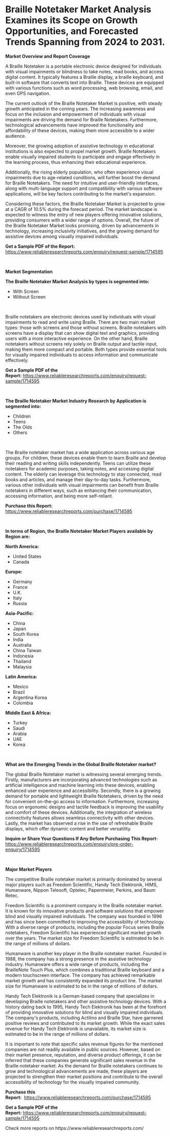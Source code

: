<p><h1>Braille Notetaker Market Analysis Examines its Scope on Growth Opportunities, and Forecasted Trends Spanning from 2024 to 2031.</h1></p><p><strong>Market Overview and Report Coverage</strong></p>
<p><p>A Braille Notetaker is a portable electronic device designed for individuals with visual impairments or blindness to take notes, read books, and access digital content. It typically features a Braille display, a braille keyboard, and built-in software that converts text into Braille. These devices are equipped with various functions such as word processing, web browsing, email, and even GPS navigation.</p><p>The current outlook of the Braille Notetaker Market is positive, with steady growth anticipated in the coming years. The increasing awareness and focus on the inclusion and empowerment of individuals with visual impairments are driving the demand for Braille Notetakers. Furthermore, technological advancements have improved the functionality and affordability of these devices, making them more accessible to a wider audience.</p><p>Moreover, the growing adoption of assistive technology in educational institutions is also expected to propel market growth. Braille Notetakers enable visually impaired students to participate and engage effectively in the learning process, thus enhancing their educational experience.</p><p>Additionally, the rising elderly population, who often experience visual impairments due to age-related conditions, will further boost the demand for Braille Notetakers. The need for intuitive and user-friendly interfaces, along with multi-language support and compatibility with various software applications, will be key factors contributing to the market's expansion.</p><p>Considering these factors, the Braille Notetaker Market is projected to grow at a CAGR of 10.5% during the forecast period. The market landscape is expected to witness the entry of new players offering innovative solutions, providing consumers with a wider range of options. Overall, the future of the Braille Notetaker Market looks promising, driven by advancements in technology, increasing inclusivity initiatives, and the growing demand for assistive devices among visually impaired individuals.</p></p>
<p><strong>Get a Sample PDF of the Report:</strong> <a href="https://www.reliableresearchreports.com/enquiry/request-sample/1714595">https://www.reliableresearchreports.com/enquiry/request-sample/1714595</a></p>
<p>&nbsp;</p>
<p><strong>Market Segmentation</strong></p>
<p><strong>The Braille Notetaker Market Analysis by types is segmented into:</strong></p>
<p><ul><li>With Screen</li><li>Without Screen</li></ul></p>
<p>&nbsp;</p>
<p><p>Braille notetakers are electronic devices used by individuals with visual impairments to read and write using Braille. There are two main market types: those with screens and those without screens. Braille notetakers with screens have a display that can show digital text and graphics, providing users with a more interactive experience. On the other hand, Braille notetakers without screens rely solely on Braille output and tactile input, making them more compact and portable. Both types provide essential tools for visually impaired individuals to access information and communicate effectively.</p></p>
<p><strong>Get a Sample PDF of the Report:</strong>&nbsp;<a href="https://www.reliableresearchreports.com/enquiry/request-sample/1714595">https://www.reliableresearchreports.com/enquiry/request-sample/1714595</a></p>
<p>&nbsp;</p>
<p><strong>The Braille Notetaker Market Industry Research by Application is segmented into:</strong></p>
<p><ul><li>Children</li><li>Teens</li><li>The Olds</li><li>Others</li></ul></p>
<p>&nbsp;</p>
<p><p>The Braille notetaker market has a wide application across various age groups. For children, these devices enable them to learn Braille and develop their reading and writing skills independently. Teens can utilize these notetakers for academic purposes, taking notes, and accessing digital content. The elderly can leverage this technology to stay connected, read books and articles, and manage their day-to-day tasks. Furthermore, various other individuals with visual impairments can benefit from Braille notetakers in different ways, such as enhancing their communication, accessing information, and being more self-reliant.</p></p>
<p><strong>Purchase this Report:</strong>&nbsp; <a href="https://www.reliableresearchreports.com/purchase/1714595">https://www.reliableresearchreports.com/purchase/1714595</a></p>
<p>&nbsp;</p>
<p><strong>In terms of Region, the Braille Notetaker Market Players available by Region are:</strong></p>
<p>
    <p> <strong> North America: </strong>
        <ul>
            <li>United States</li>
            <li>Canada</li>
        </ul>
        </p> 
    <p> <strong> Europe: </strong>
        <ul>
            <li>Germany</li>
            <li>France</li>
            <li>U.K.</li>
            <li>Italy</li>
            <li>Russia</li>
        </ul>
        </p> 
    <p> <strong> Asia-Pacific: </strong>
        <ul>
            <li>China</li>
            <li>Japan</li>
            <li>South Korea</li>
            <li>India</li>
            <li>Australia</li>
            <li>China Taiwan</li>
            <li>Indonesia</li>
            <li>Thailand</li>
            <li>Malaysia</li>
        </ul>
        </p> 
    <p> <strong> Latin America: </strong>
        <ul>
            <li>Mexico</li>
            <li>Brazil</li>
            <li>Argentina Korea</li>
            <li>Colombia</li>
        </ul>
        </p> 
    <p> <strong> Middle East & Africa: </strong>
        <ul>
            <li>Turkey</li>
            <li>Saudi</li>
            <li>Arabia</li>
            <li>UAE</li>
            <li>Korea</li>
        </ul>
    </p>
    </p>
<p>&nbsp;</p>
<p><strong>What are the Emerging Trends in the Global Braille Notetaker market?</strong></p>
<p><p>The global Braille Notetaker market is witnessing several emerging trends. Firstly, manufacturers are incorporating advanced technologies such as artificial intelligence and machine learning into these devices, enabling enhanced user experience and accessibility. Secondly, there is a growing demand for portable and lightweight Braille Notetakers, driven by the need for convenient on-the-go access to information. Furthermore, increasing focus on ergonomic designs and tactile feedback is improving the usability and comfort of these devices. Additionally, the integration of wireless connectivity features allows seamless connectivity with other devices. Lastly, the market has observed a rise in the use of refreshable Braille displays, which offer dynamic content and better versatility.</p></p>
<p><strong>Inquire or Share Your Questions If Any Before Purchasing This Report</strong>- <a href="https://www.reliableresearchreports.com/enquiry/pre-order-enquiry/1714595">https://www.reliableresearchreports.com/enquiry/pre-order-enquiry/1714595</a></p>
<p>&nbsp;</p>
<p><strong>Major Market Players</strong></p>
<p><p>The competitive Braille notetaker market is primarily dominated by several major players such as Freedom Scientific, Handy Tech Elektronik, HIMS, Humanware, Nippon Telesoft, Optelec, Papenmeier, Perkins, and Baum Retec.</p><p>Freedom Scientific is a prominent company in the Braille notetaker market. It is known for its innovative products and software solutions that empower blind and visually impaired individuals. The company was founded in 1996 and has since been committed to improving the accessibility of technology. With a diverse range of products, including the popular Focus series Braille notetakers, Freedom Scientific has experienced significant market growth over the years. The market size for Freedom Scientific is estimated to be in the range of millions of dollars.</p><p>Humanware is another key player in the Braille notetaker market. Founded in 1988, the company has a strong presence in the assistive technology industry. Humanware offers a wide range of products, including the BrailleNote Touch Plus, which combines a traditional Braille keyboard and a modern touchscreen interface. The company has achieved remarkable market growth and has consistently expanded its product line. The market size for Humanware is estimated to be in the range of millions of dollars.</p><p>Handy Tech Elektronik is a German-based company that specializes in developing Braille notetakers and other assistive technology devices. With a history dating back to 1995, Handy Tech Elektronik has been at the forefront of providing innovative solutions for blind and visually impaired individuals. The company's products, including Actilino and Braille Star, have garnered positive reviews and contributed to its market growth. While the exact sales revenue for Handy Tech Elektronik is unavailable, its market size is estimated to be in the range of millions of dollars.</p><p>It is important to note that specific sales revenue figures for the mentioned companies are not readily available in public sources. However, based on their market presence, reputation, and diverse product offerings, it can be inferred that these companies generate significant sales revenue in the Braille notetaker market. As the demand for Braille notetakers continues to grow and technological advancements are made, these players are projected to strengthen their market positions and contribute to the overall accessibility of technology for the visually impaired community.</p></p>
<p><strong>Purchase this Report:</strong>&nbsp;&nbsp;<a href="https://www.reliableresearchreports.com/purchase/1714595">https://www.reliableresearchreports.com/purchase/1714595</a></p>
<p></p>
<p><strong>Get a Sample PDF of the Report:</strong>&nbsp;<a href="https://www.reliableresearchreports.com/enquiry/request-sample/1714595">https://www.reliableresearchreports.com/enquiry/request-sample/1714595</a></p>
<p>Check more reports on https://www.reliableresearchreports.com/</p>